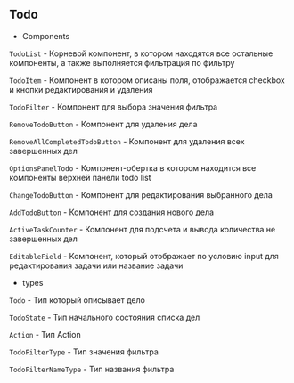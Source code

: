 ## Todo

- Components

`TodoList` - Корневой компонент, в котором находятся все остальные компоненты, а также выполняется фильтрация по фильтру

`TodoItem` -  Компонент в котором описаны поля, отображается checkbox и кнопки редактирования и удаления

`TodoFilter` - Компонент для выбора значения фильтра

`RemoveTodoButton` - Компонент для удаления дела

`RemoveAllCompletedTodoButton` - Компонент для удаления всех завершенных дел

`OptionsPanelTodo` - Компонент-обертка в котором находится все компоненты верхней панели todo list

`ChangeTodoButton` - Компонент для редактирования выбранного дела

`AddTodoButton` - Компонент для создания нового дела

`ActiveTaskCounter` - Компонент для подсчета и вывода количества не завершенных дел

`EditableField` - Компонент, который отображает по условию input для редактирования задачи или название задачи


- types

`Todo` - Тип который описывает дело

`TodoState` - Тип начального состояния списка дел

`Action` - Тип Action 

`TodoFilterType` - Тип значения фильтра

`TodoFilterNameType` - Тип названия фильтра










